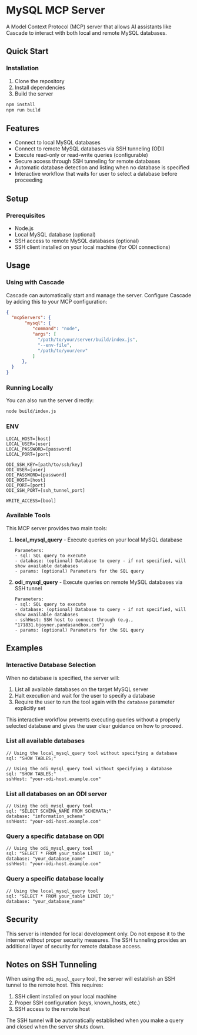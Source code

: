 # MySQL MCP Server

A Model Context Protocol (MCP) server that allows AI assistants like Cascade to interact with both local and remote MySQL databases.

## Quick Start

### Installation

1. Clone the repository
2. Install dependencies
3. Build the server

```bash
npm install
npm run build
```

## Features

- Connect to local MySQL databases
- Connect to remote MySQL databases via SSH tunneling (ODI)
- Execute read-only or read-write queries (configurable)
- Secure access through SSH tunneling for remote databases
- Automatic database detection and listing when no database is specified
- Interactive workflow that waits for user to select a database before proceeding

## Setup

### Prerequisites

- Node.js
- Local MySQL database (optional)
- SSH access to remote MySQL databases (optional)
- SSH client installed on your local machine (for ODI connections)

## Usage

### Using with Cascade

Cascade can automatically start and manage the server. Configure Cascade by adding this to your MCP configuration:

```json
{
  "mcpServers": {
       "mysql": {
          "command": "node",
          "args": [
            "/path/to/your/server/build/index.js",
            "--env-file",
            "/path/to/your/env"
          ]
      },
  }
}
```

### Running Locally

You can also run the server directly:

```bash
node build/index.js
```

### ENV

```
LOCAL_HOST=[host]
LOCAL_USER=[user]
LOCAL_PASSWORD=[password]
LOCAL_PORT=[port]

ODI_SSH_KEY=[path/to/ssh/key]
ODI_USER=[user]
ODI_PASSWORD=[password]
ODI_HOST=[host]
ODI_PORT=[port]
ODI_SSH_PORT=[ssh_tunnel_port]

WRITE_ACCESS=[bool]
```

### Available Tools

This MCP server provides two main tools:

1. **local_mysql_query** - Execute queries on your local MySQL database
   ```
   Parameters:
   - sql: SQL query to execute
   - database: (optional) Database to query - if not specified, will show available databases
   - params: (optional) Parameters for the SQL query
   ```

2. **odi_mysql_query** - Execute queries on remote MySQL databases via SSH tunnel
   ```
   Parameters:
   - sql: SQL query to execute
   - database: (optional) Database to query - if not specified, will show available databases
   - sshHost: SSH host to connect through (e.g., "171831.bjoyner.pandasandbox.com")
   - params: (optional) Parameters for the SQL query
   ```

## Examples

### Interactive Database Selection

When no database is specified, the server will:
1. List all available databases on the target MySQL server
2. Halt execution and wait for the user to specify a database
3. Require the user to run the tool again with the `database` parameter explicitly set

This interactive workflow prevents executing queries without a properly selected database and gives the user clear guidance on how to proceed.

### List all available databases
```
// Using the local_mysql_query tool without specifying a database
sql: "SHOW TABLES;"

// Using the odi_mysql_query tool without specifying a database
sql: "SHOW TABLES;"
sshHost: "your-odi-host.example.com"
```

### List all databases on an ODI server
```
// Using the odi_mysql_query tool
sql: "SELECT SCHEMA_NAME FROM SCHEMATA;"
database: "information_schema"
sshHost: "your-odi-host.example.com"
```

### Query a specific database on ODI
```
// Using the odi_mysql_query tool
sql: "SELECT * FROM your_table LIMIT 10;"
database: "your_database_name"
sshHost: "your-odi-host.example.com"
```

### Query a specific database locally
```
// Using the local_mysql_query tool
sql: "SELECT * FROM your_table LIMIT 10;"
database: "your_database_name"
```

## Security

This server is intended for local development only. Do not expose it to the internet without proper security measures. The SSH tunneling provides an additional layer of security for remote database access.

## Notes on SSH Tunneling

When using the `odi_mysql_query` tool, the server will establish an SSH tunnel to the remote host. This requires:

1. SSH client installed on your local machine
2. Proper SSH configuration (keys, known_hosts, etc.)
3. SSH access to the remote host

The SSH tunnel will be automatically established when you make a query and closed when the server shuts down.

